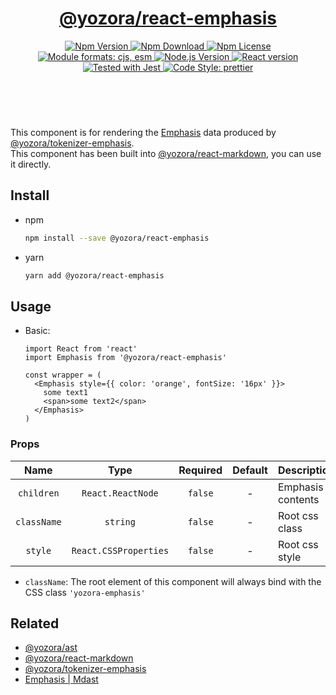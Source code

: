 <header>
  <h1 align="center">
    <a href="https://github.com/guanghechen/yozora-react/tree/main/packages/emphasis#readme">@yozora/react-emphasis</a>
  </h1>
  <div align="center">
    <a href="https://www.npmjs.com/package/@yozora/react-emphasis">
      <img
        alt="Npm Version"
        src="https://img.shields.io/npm/v/@yozora/react-emphasis.svg"
      />
    </a>
    <a href="https://www.npmjs.com/package/@yozora/react-emphasis">
      <img
        alt="Npm Download"
        src="https://img.shields.io/npm/dm/@yozora/react-emphasis.svg"
      />
    </a>
    <a href="https://www.npmjs.com/package/@yozora/react-emphasis">
      <img
        alt="Npm License"
        src="https://img.shields.io/npm/l/@yozora/react-emphasis.svg"
      />
    </a>
    <a href="#install">
      <img
        alt="Module formats: cjs, esm"
        src="https://img.shields.io/badge/module_formats-cjs%2C%20esm-green.svg"
      />
    </a>
    <a href="https://github.com/nodejs/node">
      <img
        alt="Node.js Version"
        src="https://img.shields.io/node/v/@yozora/react-emphasis"
      />
    </a>
    <a href="https://github.com/facebook/react">
      <img
        alt="React version"
        src="https://img.shields.io/npm/dependency-version/@yozora/react-emphasis/peer/react"
      />
    </a>
    <a href="https://github.com/facebook/jest">
      <img
        alt="Tested with Jest"
        src="https://img.shields.io/badge/tested_with-jest-9c465e.svg"
      />
    </a>
    <a href="https://github.com/prettier/prettier">
      <img
        alt="Code Style: prettier"
        src="https://img.shields.io/badge/code_style-prettier-ff69b4.svg?style=flat-square"
      />
    </a>
  </div>
</header>
<br/>

This component is for rendering the [Emphasis][@yozora/ast] data produced by
[@yozora/tokenizer-emphasis][].\
This component has been built into [@yozora/react-markdown][], you can use it directly.


## Install

* npm

  ```bash
  npm install --save @yozora/react-emphasis
  ```

* yarn

  ```bash
  yarn add @yozora/react-emphasis
  ```

## Usage

* Basic:

  ```tsx
  import React from 'react'
  import Emphasis from '@yozora/react-emphasis'

  const wrapper = (
    <Emphasis style={{ color: 'orange', fontSize: '16px' }}>
      some text1
      <span>some text2</span>
    </Emphasis>
  )
  ```

### Props

Name        | Type                  | Required  | Default | Description
:----------:|:---------------------:|:---------:|:-------:|:-------------
`children`  | `React.ReactNode`     | `false`   | -       | Emphasis contents
`className` | `string`              | `false`   | -       | Root css class
`style`     | `React.CSSProperties` | `false`   | -       | Root css style

* `className`: The root element of this component will always bind with the
  CSS class `'yozora-emphasis'`


## Related

* [@yozora/ast][]
* [@yozora/react-markdown][]
* [@yozora/tokenizer-emphasis][]
* [Emphasis | Mdast][mdast]


[@yozora/ast]: https://www.npmjs.com/package/@yozora/ast#emphasis
[@yozora/react-markdown]: https://www.npmjs.com/package/@yozora/react-markdown
[@yozora/tokenizer-emphasis]: https://www.npmjs.com/package/@yozora/tokenizer-emphasis
[mdast]: https://github.com/syntax-tree/mdast#emphasis
